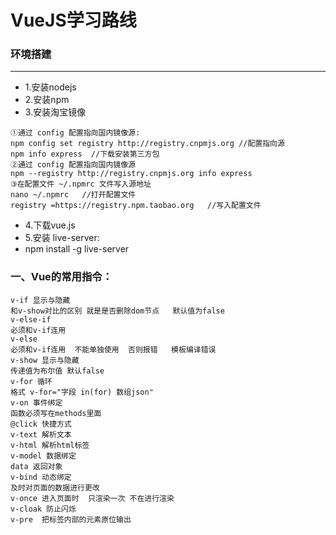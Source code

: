 # VueJS学习路线
### 环境搭建
---
* 1.安装nodejs
* 2.安装npm
* 3.安装淘宝镜像
```
①通过 config 配置指向国内镜像源:
npm config set registry http://registry.cnpmjs.org //配置指向源
npm info express  //下载安装第三方包
②通过 config 配置指向国内镜像源
npm --registry http://registry.cnpmjs.org info express
③在配置文件 ~/.npmrc 文件写入源地址
nano ~/.npmrc   //打开配置文件
registry =https://registry.npm.taobao.org   //写入配置文件
```
* 4.下载vue.js
* 5.安装 live-server:
* npm install -g live-server
### 一、Vue的常用指令：
```
v-if 显示与隐藏
和v-show对比的区别 就是是否删除dom节点   默认值为false
v-else-if 
必须和v-if连用
v-else
必须和v-if连用  不能单独使用  否则报错   模板编译错误
v-show 显示与隐藏
传递值为布尔值 默认false
v-for 循环
格式 v-for="字段 in(for) 数组json"
v-on 事件绑定
函数必须写在methods里面
@click 快捷方式
v-text 解析文本
v-html 解析html标签
v-model 数据绑定
data 返回对象
v-bind 动态绑定
及时对页面的数据进行更改
v-once 进入页面时  只渲染一次 不在进行渲染
v-cloak 防止闪烁
v-pre  把标签内部的元素原位输出
```

